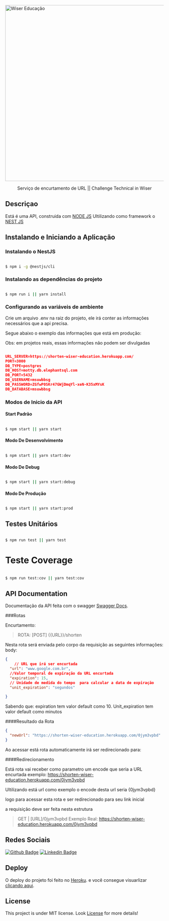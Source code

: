 
<p  align="center">

<a  href="https://wisereducacao.com/"  target="blank"><img  src="https://wisereducacao.com/images/logo-wiser.png"  width="560"  alt="Wiser Educação"  /></a>

</p>

  

<p  align="center">Serviço de encurtamento de URL || Challenge Technical in Wiser </p>

  

## Descriçao

  

Está é uma API, construida com [NODE JS](https://nodejs.org/en/) Ultilizando como framework o [NEST JS](https://nestjs.com/)

  

## Instalando e Iniciando a Aplicação

  
### Instalando o NestJS 
```bash

$ npm i -g @nestjs/cli

```
### Instalando as dependências do projeto 
```bash

$ npm run i || yarn install

```

### Configurando as variáveis de ambiente 
Crie um arquivo .env na raiz do projeto, ele irá conter as informações necessários que a api precisa.

Segue abaixo o exemplo das informações que está em produção:

Obs: em projetos reais, essas informações não podem ser divulgadas
```json

URL_SERVER=https://shorten-wiser-education.herokuapp.com/
PORT=3000
DB_TYPE=postgres
DB_HOST=motty.db.elephantsql.com
DB_PORT=5432
DB_USERNAME=msuwbbsg
DB_PASSWORD=ZGfwP0SKr47GWjDmqYl-xeN-K35xMYsK
DB_DATABASE=msuwbbsg


```

### Modos de Inicio da API

#### Start Padrão
```bash

$ npm start || yarn start

```

#### Modo De Desenvolvimento

```bash

$ npm start || yarn start:dev

```

#### Modo De Debug
```bash

$ npm start || yarn start:debug

```

#### Modo De Produção
```bash

$ npm start || yarn start:prod

```


  

## Testes Unitários

  

```bash

$ npm run test || yarn test

```
  

# Teste Coverage
```bash

$ npm run test:cov || yarn test:cov

```

  

## API Documentation

  

Documentação da API feita com o swagger [Swagger Docs](https://shorten-wiser-education.herokuapp.com/docs).

###Rotas

Encurtamento:


>ROTA: [POST] {{URL}}/shorten 

Nesta rota será enviada pelo corpo da requisição as seguintes informações:
body:
```json
{
	// URL que irá ser encurtada
  "url": "www.google.com.br", 
  //Valor temporal de expiração da URL encurtada
  "expiration": 15,  
  // Unidade de medida do tempo  para calcular a data de expiração
  "unit_expiration": "segundos"
  
}

```
Sabendo que:
expiration tem valor default como 10.
Unit_expiration tem valor default como minutos

####Resultado da Rota
```json
{
  "newUrl": "https://shorten-wiser-education.herokuapp.com/0jym3vpbd"
}

```

Ao acessar está rota automaticamente irá ser redirecionado para:

####Redirecionamento

Está rota vai receber como parametro um encode que seria a URL encurtada
exemplo: 
https://shorten-wiser-education.herokuapp.com/0jym3vpbd

Ultilizando está url como exemplo o encode desta url seria {0jym3vpbd}

logo para acessar esta rota e ser redirecionado para seu link inicial

a requisição deve ser feita nesta estrutura


>GET |  [URL]/0jym3vpbd 
>Exemplo Real: https://shorten-wiser-education.herokuapp.com/0jym3vpbd


## Redes Sociais

  

[![Github Badge](https://img.shields.io/badge/-Github-000?style=flat-square&logo=Github&logoColor=white&link=https://github.com/RabeloJunior105)](https://github.com/RabeloJunior105) [![Linkedin Badge](https://img.shields.io/badge/-LinkedIn-blue?style=flat-square&logo=Linkedin&logoColor=white&link=https://www.linkedin.com/in/junior-rabelo-04b744185/)](https://www.linkedin.com/in/junior-rabelo-04b744185/)


  

## Deploy

  

O deploy do projeto foi feito no [Heroku](https://heroku.com). e você consegue visuarlizar  [clicando aqui](https://shorten-wiser-education.herokuapp.com/).

  

## License

  

This project is under MIT license. Look [License](LICENSE) for more details!
